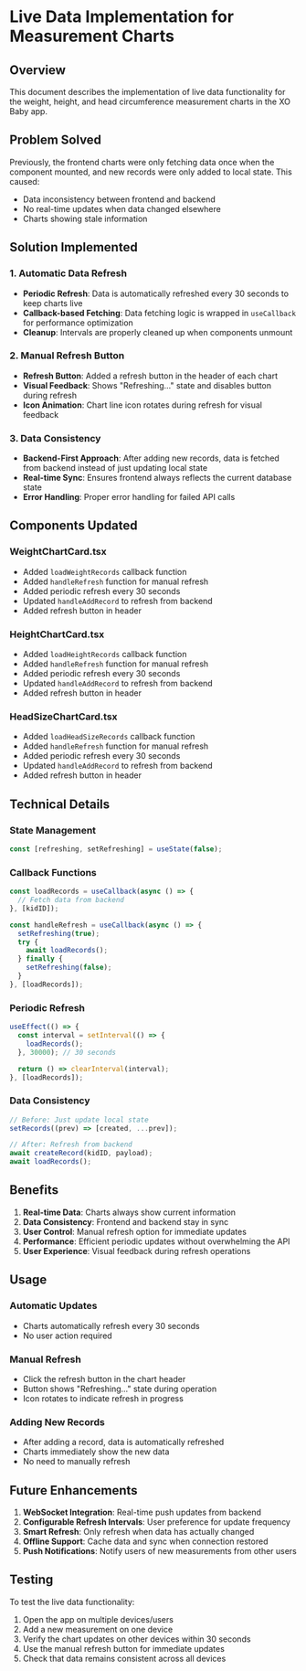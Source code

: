 # Live Data Implementation for Measurement Charts

## Overview

This document describes the implementation of live data functionality for the weight, height, and head circumference measurement charts in the XO Baby app.

## Problem Solved

Previously, the frontend charts were only fetching data once when the component mounted, and new records were only added to local state. This caused:

- Data inconsistency between frontend and backend
- No real-time updates when data changed elsewhere
- Charts showing stale information

## Solution Implemented

### 1. Automatic Data Refresh

- **Periodic Refresh**: Data is automatically refreshed every 30 seconds to keep charts live
- **Callback-based Fetching**: Data fetching logic is wrapped in `useCallback` for performance optimization
- **Cleanup**: Intervals are properly cleaned up when components unmount

### 2. Manual Refresh Button

- **Refresh Button**: Added a refresh button in the header of each chart
- **Visual Feedback**: Shows "Refreshing..." state and disables button during refresh
- **Icon Animation**: Chart line icon rotates during refresh for visual feedback

### 3. Data Consistency

- **Backend-First Approach**: After adding new records, data is fetched from backend instead of just updating local state
- **Real-time Sync**: Ensures frontend always reflects the current database state
- **Error Handling**: Proper error handling for failed API calls

## Components Updated

### WeightChartCard.tsx

- Added `loadWeightRecords` callback function
- Added `handleRefresh` function for manual refresh
- Added periodic refresh every 30 seconds
- Updated `handleAddRecord` to refresh from backend
- Added refresh button in header

### HeightChartCard.tsx

- Added `loadHeightRecords` callback function
- Added `handleRefresh` function for manual refresh
- Added periodic refresh every 30 seconds
- Updated `handleAddRecord` to refresh from backend
- Added refresh button in header

### HeadSizeChartCard.tsx

- Added `loadHeadSizeRecords` callback function
- Added `handleRefresh` function for manual refresh
- Added periodic refresh every 30 seconds
- Updated `handleAddRecord` to refresh from backend
- Added refresh button in header

## Technical Details

### State Management

```typescript
const [refreshing, setRefreshing] = useState(false);
```

### Callback Functions

```typescript
const loadRecords = useCallback(async () => {
  // Fetch data from backend
}, [kidID]);

const handleRefresh = useCallback(async () => {
  setRefreshing(true);
  try {
    await loadRecords();
  } finally {
    setRefreshing(false);
  }
}, [loadRecords]);
```

### Periodic Refresh

```typescript
useEffect(() => {
  const interval = setInterval(() => {
    loadRecords();
  }, 30000); // 30 seconds

  return () => clearInterval(interval);
}, [loadRecords]);
```

### Data Consistency

```typescript
// Before: Just update local state
setRecords((prev) => [created, ...prev]);

// After: Refresh from backend
await createRecord(kidID, payload);
await loadRecords();
```

## Benefits

1. **Real-time Data**: Charts always show current information
2. **Data Consistency**: Frontend and backend stay in sync
3. **User Control**: Manual refresh option for immediate updates
4. **Performance**: Efficient periodic updates without overwhelming the API
5. **User Experience**: Visual feedback during refresh operations

## Usage

### Automatic Updates

- Charts automatically refresh every 30 seconds
- No user action required

### Manual Refresh

- Click the refresh button in the chart header
- Button shows "Refreshing..." state during operation
- Icon rotates to indicate refresh in progress

### Adding New Records

- After adding a record, data is automatically refreshed
- Charts immediately show the new data
- No need to manually refresh

## Future Enhancements

1. **WebSocket Integration**: Real-time push updates from backend
2. **Configurable Refresh Intervals**: User preference for update frequency
3. **Smart Refresh**: Only refresh when data has actually changed
4. **Offline Support**: Cache data and sync when connection restored
5. **Push Notifications**: Notify users of new measurements from other users

## Testing

To test the live data functionality:

1. Open the app on multiple devices/users
2. Add a new measurement on one device
3. Verify the chart updates on other devices within 30 seconds
4. Use the manual refresh button for immediate updates
5. Check that data remains consistent across all devices



